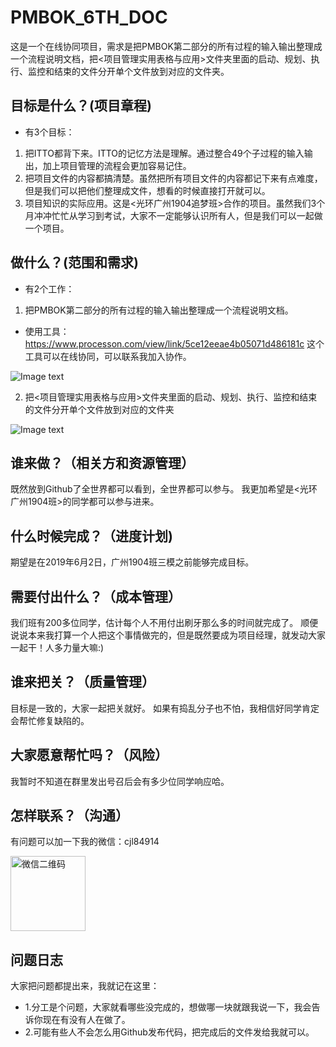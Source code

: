 # PMBOK_6TH_DOC
这是一个在线协同项目，需求是把PMBOK第二部分的所有过程的输入输出整理成一个流程说明文档，把<项目管理实用表格与应用>文件夹里面的启动、规划、执行、监控和结束的文件分开单个文件放到对应的文件夹。

## 目标是什么？(项目章程)
- 有3个目标：
1. 把ITTO都背下来。ITTO的记忆方法是理解。通过整合49个子过程的输入输出，加上项目管理的流程会更加容易记住。
2. 把项目文件的内容都搞清楚。虽然把所有项目文件的内容都记下来有点难度，但是我们可以把他们整理成文件，想看的时候直接打开就可以。
3. 项目知识的实际应用。这是<光环广州1904追梦班>合作的项目。虽然我们3个月冲冲忙忙从学习到考试，大家不一定能够认识所有人，但是我们可以一起做一个项目。

## 做什么？(范围和需求)
- 有2个工作：
1. 把PMBOK第二部分的所有过程的输入输出整理成一个流程说明文档。
- 使用工具：
https://www.processon.com/view/link/5ce12eeae4b05071d486181c
这个工具可以在线协同，可以联系我加入协作。

![Image text](https://github.com/cjl84914/PMBOK_6TH_DOC/blob/master/PMP%E7%AC%AC%E5%85%AD%E7%89%8849%E5%AD%90%E8%BF%87%E7%A8%8B.jpg)

2. 把<项目管理实用表格与应用>文件夹里面的启动、规划、执行、监控和结束的文件分开单个文件放到对应的文件夹

![Image text](https://github.com/cjl84914/PMBOK_6TH_DOC/blob/master/1558322451122.jpg)

## 谁来做？（相关方和资源管理）
既然放到Github了全世界都可以看到，全世界都可以参与。
我更加希望是<光环广州1904班>的同学都可以参与进来。

## 什么时候完成？（进度计划)
期望是在2019年6月2日，广州1904班三模之前能够完成目标。

## 需要付出什么？（成本管理）
我们班有200多位同学，估计每个人不用付出刷牙那么多的时间就完成了。
顺便说说本来我打算一个人把这个事情做完的，但是既然要成为项目经理，就发动大家一起干！人多力量大嘛:)

## 谁来把关？（质量管理）
目标是一致的，大家一起把关就好。
如果有捣乱分子也不怕，我相信好同学肯定会帮忙修复缺陷的。

## 大家愿意帮忙吗？（风险）
我暂时不知道在群里发出号召后会有多少位同学响应哈。

## 怎样联系？（沟通）
有问题可以加一下我的微信：cjl84914

<img src="https://github.com/cjl84914/PMBOK_6TH_DOC/blob/master/1558270078499.jpg" width="120px" alt="微信二维码"/>

## 问题日志
大家把问题都提出来，我就记在这里：
- 1.分工是个问题，大家就看哪些没完成的，想做哪一块就跟我说一下，我会告诉你现在有没有人在做了。
- 2.可能有些人不会怎么用Github发布代码，把完成后的文件发给我就可以。

